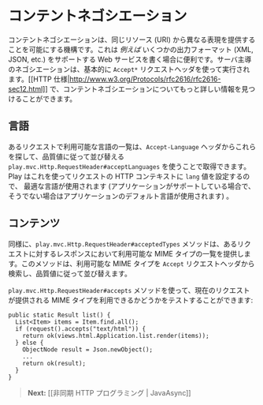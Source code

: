 <!--
# Content negotiation
-->
# コンテントネゴシエーション

<!--  
Content negotiation is a mechanism that makes it possible to serve different representation of a same resource (URI). It is useful *e.g.* for writing Web Services supporting several output formats (XML, JSON, etc.). Server-driven negotiation is essentially performed using the `Accept*` requests headers. You can find more information on content negotiation in the [[HTTP specification|http://www.w3.org/Protocols/rfc2616/rfc2616-sec12.html]].
-->
コンテントネゴシエーションは、同じリソース (URI) から異なる表現を提供することを可能にする機構です。これは *例えば* いくつかの出力フォーマット (XML, JSON, etc.) をサポートする Web サービスを書く場合に便利です。サーバ主導のネゴシエーションは、基本的に `Accept*` リクエストヘッダを使って実行されます。[[HTTP 仕様|http://www.w3.org/Protocols/rfc2616/rfc2616-sec12.html]] で、コンテントネゴシエーションについてもっと詳しい情報を見つけることができます。

<!--
## Language
-->
## 言語

<!--
You can get the list of acceptable languages for a request using the `play.mvc.Http.RequestHeader#acceptLanguages` method that retrieves them from the `Accept-Language` header and sorts them according to their quality value. Play uses it to set the `lang` value of request’s HTTP context, so they automatically use the best possible language (if supported by your application, otherwise your application’s default language is used).
-->
あるリクエストで利用可能な言語の一覧は、`Accept-Language` ヘッダからこれらを探して、品質値に従って並び替える `play.mvc.Http.RequestHeader#acceptLanguages` を使うことで取得できます。Play はこれを使ってリクエストの HTTP コンテキストに `lang` 値を設定するので、 最適な言語が使用されます (アプリケーションがサポートしている場合で、そうでない場合はアプリケーションのデフォルト言語が使用されます) 。

<!--
## Content
-->
## コンテンツ

<!--
Similarly, the `play.mvc.Http.RequestHeader#acceptedTypes` method gives the list of acceptable result’s MIME types for a request. It retrieves them from the `Accept` request header and sorts them according to their quality factor.
-->
同様に、`play.mvc.Http.RequestHeader#acceptedTypes` メソッドは、あるリクエストに対するレスポンスにおいて利用可能な MIME タイプの一覧を提供します。このメソッドは、利用可能な MIME タイプを `Accept` リクエストヘッダから検索し、品質値に従って並び替えます。

<!--
You can test if a given MIME type is acceptable for the current request using the `play.mvc.Http.RequestHeader#accepts` method:
-->
`play.mvc.Http.RequestHeader#accepts` メソッドを使って、現在のリクエストが提供される MIME タイプを利用できるかどうかをテストすることができます:

```
public static Result list() {
  List<Item> items = Item.find.all();
  if (request().accepts("text/html")) {
    return ok(views.html.Application.list.render(items));
  } else {
    ObjectNode result = Json.newObject();
    ...
    return ok(result);
  }
}
```

<!--
> **Next:** [[Asynchronous HTTP programming | JavaAsync]]
-->
> **Next:** [[非同期 HTTP プログラミング | JavaAsync]]